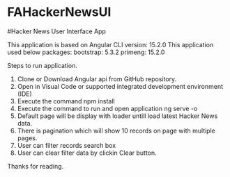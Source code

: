 # FAHackerNewsUI

#Hacker News User Interface App
 
This application is based on Angular CLI version: 15.2.0
This application used below packages:
	bootstrap: 5.3.2
	primeng: 15.2.0

Steps to run application.
1. Clone or Download Angular api from GitHub repository.
2. Open in Visual Code or supported integrated development environment (IDE)
3. Execute the command npm install
4. Execute the command to run and open application ng serve -o
5. Default page will be display with loader untill load latest Hacker News data.
6. There is pagination which will show 10 records on page with multiple pages.
7. User can filter records search box
8. User can clear filter data by clickin Clear button.

Thanks for reading.

